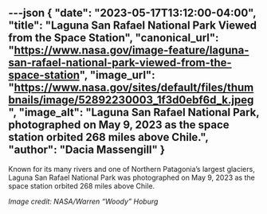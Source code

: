 ---json
{
  "date": "2023-05-17T13:12:00-04:00",
  "title": "Laguna San Rafael National Park Viewed from the Space Station",
  "canonical_url": "https://www.nasa.gov/image-feature/laguna-san-rafael-national-park-viewed-from-the-space-station",
  "image_url": "https://www.nasa.gov/sites/default/files/thumbnails/image/52892230003_1f3d0ebf6d_k.jpeg",
  "image_alt": "Laguna San Rafael National Park, photographed on May 9, 2023 as the space station orbited 268 miles above Chile.",
  "author": "Dacia Massengill"
}
---

Known for its many rivers and one of Northern Patagonia’s largest glaciers, Laguna San Rafael National Park was photographed on May 9, 2023 as the space station orbited 268 miles above Chile.  
  
_Image credit: NASA/Warren “Woody” Hoburg_
